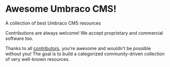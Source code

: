 # Awesome Umbraco CMS!
A collection of best Umbraco CMS resources

Contributions are always welcome! We accept proprietary and commercial software too.

Thanks to all [contributors](https://github.com/piotrbach/awesome-umbraco-cms/graphs/contributors), you're awesome and wouldn't be possible without you! The goal is to build a categorized community-driven collection of very well-known resources.
